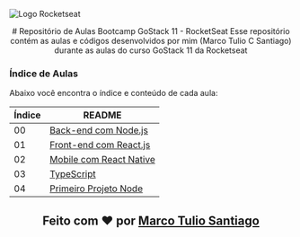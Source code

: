 ![Logo Rocketseat](https://camo.githubusercontent.com/d25397e9df01fe7882dcc1cbc96bdf052ffd7d0c/68747470733a2f2f73746f726167652e676f6f676c65617069732e636f6d2f676f6c64656e2d77696e642f626f6f7463616d702d676f737461636b2f6865616465722d6465736166696f732e706e67)

<center>
# Repositório de Aulas Bootcamp GoStack 11 - RocketSeat
Esse repositório contém as aulas e códigos desenvolvidos por mim (Marco Tulio C Santiago) durante as aulas do curso GoStack 11 da Rocketseat
</center>

### Índice de Aulas

Abaixo você encontra o índice e conteúdo de cada aula:

| Índice | README |
| ------ | ------ |
| 00 | [Back-end com Node.js](https://github.com/santiagoidu/GoStack11/tree/master/00-Backend-com-NodeJS) |
| 01 | [Front-end com React.js](https://github.com/santiagoidu/GoStack11/tree/master/01-Frontend-com-ReactJS) |
| 02 | [Mobile com React Native](https://github.com/santiagoidu/GoStack11/tree/master/02-Mobile-com-React-Native)
| 03 | [TypeScript](https://github.com/santiagoidu/GoStack11/tree/master/03-TypeScript)|
| 04 | [Primeiro Projeto Node](https://github.com/santiagoidu/GoStack11/tree/master/04-Primeiro-Projeto-Node)

<h2 align="center">Feito com ❤️ por <a href="http://github.com/santiagoidu">Marco Tulio Santiago</a></h2

